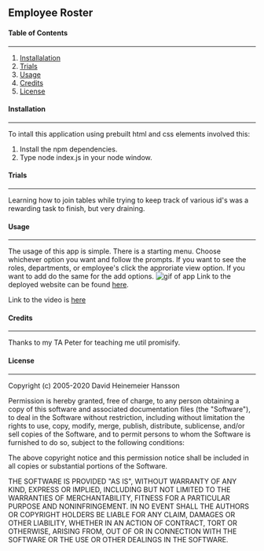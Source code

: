 ## Employee Roster

#### **Table of Contents**

---

1. [Installalation](#installation)
1. [Trials](#trials)
1. [Usage](#usage)
1. [Credits](#credits)
1. [License](#license)

#### **Installation**

---

To intall this application using prebuilt html and css elements involved this:

1. Install the npm dependencies.
1. Type node index.js in your node window.

#### **Trials**

---

Learning how to join tables while trying to keep track of various id's was a rewarding task to finish, but very draining.

#### **Usage**

---

The usage of this app is simple. There is a starting menu. Choose whichever option you want and follow the prompts. If you want to see the roles, departments, or employee's click the approriate view option. If you want to add do the same for the add options.
![gif of app](./Assets/gif.gif)
Link to the deployed website can be found [here](https://github.com/jerler1/Employee-Roster).

Link to the video is [here](https://drive.google.com/file/d/13U3kQguU-30ykuTUrLnWFEYe0VKW6Eel/view)

#### **Credits**

---

Thanks to my TA Peter for teaching me util promisify.

#### **License**

---

Copyright (c) 2005-2020 David Heinemeier Hansson

Permission is hereby granted, free of charge, to any person obtaining
a copy of this software and associated documentation files (the
"Software"), to deal in the Software without restriction, including
without limitation the rights to use, copy, modify, merge, publish,
distribute, sublicense, and/or sell copies of the Software, and to
permit persons to whom the Software is furnished to do so, subject to
the following conditions:

The above copyright notice and this permission notice shall be
included in all copies or substantial portions of the Software.

THE SOFTWARE IS PROVIDED "AS IS", WITHOUT WARRANTY OF ANY KIND,
EXPRESS OR IMPLIED, INCLUDING BUT NOT LIMITED TO THE WARRANTIES OF
MERCHANTABILITY, FITNESS FOR A PARTICULAR PURPOSE AND
NONINFRINGEMENT. IN NO EVENT SHALL THE AUTHORS OR COPYRIGHT HOLDERS BE
LIABLE FOR ANY CLAIM, DAMAGES OR OTHER LIABILITY, WHETHER IN AN ACTION
OF CONTRACT, TORT OR OTHERWISE, ARISING FROM, OUT OF OR IN CONNECTION
WITH THE SOFTWARE OR THE USE OR OTHER DEALINGS IN THE SOFTWARE.
